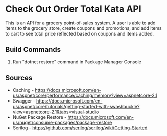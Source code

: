 # Check Out Order Total Kata API
This is an API for a grocery point-of-sales system. A user is able to add items to the grocery store, create coupons and promotions, and add items to cart to see total price reflected based on coupons and items added.

## Build Commands
 1. Run "dotnet restore" command in Package Manager Console
 
 
## Sources
 - Caching - https://docs.microsoft.com/en-us/aspnet/core/performance/caching/memory?view=aspnetcore-2.1
 - Swagger - https://docs.microsoft.com/en-us/aspnet/core/tutorials/getting-started-with-swashbuckle?view=aspnetcore-2.1&tabs=visual-studio
 - NuGet Package Restore - https://docs.microsoft.com/en-us/nuget/consume-packages/package-restore
 - Serilog - https://github.com/serilog/serilog/wiki/Getting-Started

